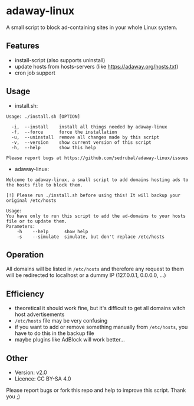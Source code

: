 adaway-linux
============

A small script to block ad-containing sites in your whole Linux system.

Features
--------
* install-script (also supports uninstall)
* update hosts from hosts-servers (like https://adaway.org/hosts.txt)
* cron job support

Usage
-----
* install.sh:
```
Usage: ./install.sh [OPTION]

  -i,  --install    install all things needed by adaway-linux
  -f,  --force      force the installation
  -u,  --uninstall  remove all changes made by this script
  -v,  --version    show current version of this script
  -h,  --help       show this help

Please report bugs at https://github.com/sedrubal/adaway-linux/issues
```
* adaway-linux:
```
Welcome to adaway-linux, a small script to add domains hosting ads to the hosts file to block them.

[!] Please run ./install.sh before using this! It will backup your original /etc/hosts

Usage:
You have only to run this script to add the ad-domains to your hosts file or to update them.
Parameters:
    -h    --help      show help
    -s    --simulate  simulate, but don't replace /etc/hosts
```

Operation
---------
All domains will be listed in `/etc/hosts` and therefore any request to them will be redirected to localhost or a dummy IP (127.0.0.1, 0.0.0.0, ...)

Efficiency
----------
+ theoretical it should work fine, but it's difficult to get all domains witch host advertisements
+ `/etc/hosts` file may be very confusing
+ if you want to add or remove something manually from `/etc/hosts`, you have to do this in the backup file
+ maybe plugins like AdBlock will work better...

Other
-----
- Version: v2.0
- Licence: CC BY-SA 4.0

Please report bugs or fork this repo and help to improve this script.
Thank you ;)
